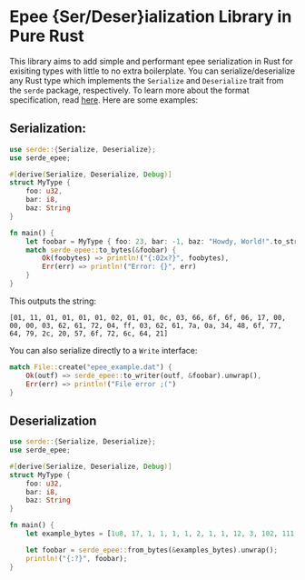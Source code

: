 # Epee {Ser/Deser}ialization Library in Pure Rust

This library aims to add simple and performant epee serialization in Rust for exisiting types with little to no extra boilerplate. You can serialize/deserialize any Rust type which implements the `Serialize` and `Deserialize` trait from the `serde` package, respectively. To learn more about the format specification, read [here](PORTABLE_STORAGE.md). Here are some examples:

## Serialization:

```Rust
use serde::{Serialize, Deserialize};
use serde_epee;

#[derive(Serialize, Deserialize, Debug)]
struct MyType {
    foo: u32,
    bar: i8,
    baz: String
}

fn main() {
    let foobar = MyType { foo: 23, bar: -1, baz: "Howdy, World!".to_string() };
    match serde_epee::to_bytes(&foobar) {
        Ok(foobytes) => println!("{:02x?}", foobytes),
        Err(err) => println!("Error: {}", err)
    }
}
```

This outputs the string:

`[01, 11, 01, 01, 01, 01, 02, 01, 01, 0c, 03, 66, 6f, 6f, 06, 17, 00, 00, 00, 03, 62, 61, 72, 04, ff, 03, 62, 61, 7a, 0a, 34, 48, 6f, 77, 64, 79, 2c, 20, 57, 6f, 72, 6c, 64, 21]`

You can also serialize directly to a `Write` interface:

```Rust
match File::create("epee_example.dat") {
    Ok(outf) => serde_epee::to_writer(outf, &foobar).unwrap(),
    Err(err) => println!("File error ;(")
}
```

## Deserialization

```Rust
use serde::{Serialize, Deserialize};
use serde_epee;

#[derive(Serialize, Deserialize, Debug)]
struct MyType {
    foo: u32,
    bar: i8,
    baz: String
}

fn main() {
    let example_bytes = [1u8, 17, 1, 1, 1, 1, 2, 1, 1, 12, 3, 102, 111, 111, 6, 23, 0, 0, 0, 3, 98, 97, 114, 4, 255, 3, 98, 97, 122, 10, 52, 72, 111, 119, 100, 121, 44, 32, 87, 111, 114, 108, 100, 33];

    let foobar = serde_epee::from_bytes(&examples_bytes).unwrap();
    println!("{:?}", foobar);
}
```
